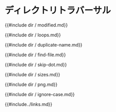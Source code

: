 # <!--Directory Traversal--> ディレクトリトラバーサル

<!--{{#include dir/modified.md}}-->
{{#include dir / modified.md}}

<!--{{#include dir/loops.md}}-->
{{#include dir / loops.md}}

<!--{{#include dir/duplicate-name.md}}-->
{{#include dir / duplicate-name.md}}

<!--{{#include dir/find-file.md}}-->
{{#include dir / find-file.md}}

<!--{{#include dir/skip-dot.md}}-->
{{#include dir / skip-dot.md}}

<!--{{#include dir/sizes.md}}-->
{{#include dir / sizes.md}}

<!--{{#include dir/png.md}}-->
{{#include dir / png.md}}

<!--{{#include dir/ignore-case.md}}-->
{{#include dir / ignore-case.md}}

<!--{{#include../links.md}}-->
{{#include../links.md}}
